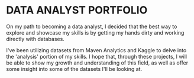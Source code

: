 # DATA ANALYST PORTFOLIO

On my path to becoming a data analyst, I decided that the best way to explore and showcase my skills is by getting my hands dirty and working directly with databases.

I've been utilizing datasets from Maven Analytics and Kaggle to delve into the 'analysis' portion of my skills. I hope that, through these projects, I will be able to show my growth and understanding of this field, as well as offer some insight into some of the datasets I'll be looking at.
